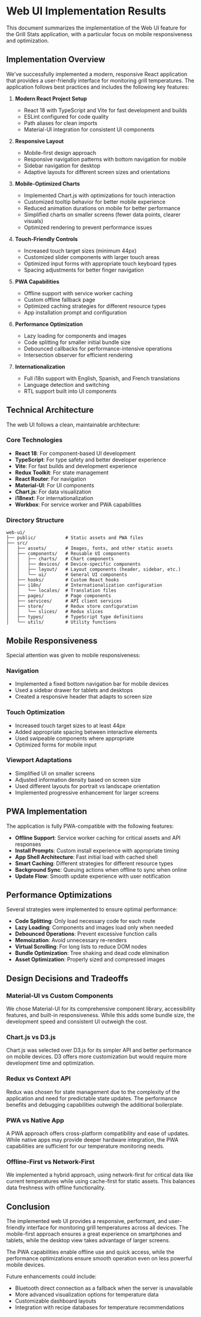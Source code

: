 # Web UI Implementation Results

This document summarizes the implementation of the Web UI feature for the Grill Stats application, with a particular focus on mobile responsiveness and optimization.

## Implementation Overview

We've successfully implemented a modern, responsive React application that provides a user-friendly interface for monitoring grill temperatures. The application follows best practices and includes the following key features:

1. **Modern React Project Setup**
   - React 18 with TypeScript and Vite for fast development and builds
   - ESLint configured for code quality
   - Path aliases for clean imports
   - Material-UI integration for consistent UI components

2. **Responsive Layout**
   - Mobile-first design approach
   - Responsive navigation patterns with bottom navigation for mobile
   - Sidebar navigation for desktop
   - Adaptive layouts for different screen sizes and orientations

3. **Mobile-Optimized Charts**
   - Implemented Chart.js with optimizations for touch interaction
   - Customized tooltip behavior for better mobile experience
   - Reduced animation durations on mobile for better performance
   - Simplified charts on smaller screens (fewer data points, clearer visuals)
   - Optimized rendering to prevent performance issues

4. **Touch-Friendly Controls**
   - Increased touch target sizes (minimum 44px)
   - Customized slider components with larger touch areas
   - Optimized input forms with appropriate touch keyboard types
   - Spacing adjustments for better finger navigation

5. **PWA Capabilities**
   - Offline support with service worker caching
   - Custom offline fallback page
   - Optimized caching strategies for different resource types
   - App installation prompt and configuration

6. **Performance Optimization**
   - Lazy loading for components and images
   - Code splitting for smaller initial bundle size
   - Debounced callbacks for performance-intensive operations
   - Intersection observer for efficient rendering

7. **Internationalization**
   - Full i18n support with English, Spanish, and French translations
   - Language detection and switching
   - RTL support built into UI components

## Technical Architecture

The web UI follows a clean, maintainable architecture:

### Core Technologies
- **React 18**: For component-based UI development
- **TypeScript**: For type safety and better developer experience
- **Vite**: For fast builds and development experience
- **Redux Toolkit**: For state management
- **React Router**: For navigation
- **Material-UI**: For UI components
- **Chart.js**: For data visualization
- **i18next**: For internationalization
- **Workbox**: For service worker and PWA capabilities

### Directory Structure
```
web-ui/
├── public/           # Static assets and PWA files
├── src/
│   ├── assets/       # Images, fonts, and other static assets
│   ├── components/   # Reusable UI components
│   │   ├── charts/   # Chart components
│   │   ├── devices/  # Device-specific components
│   │   ├── layout/   # Layout components (header, sidebar, etc.)
│   │   └── ui/       # General UI components
│   ├── hooks/        # Custom React hooks
│   ├── i18n/         # Internationalization configuration
│   │   └── locales/  # Translation files
│   ├── pages/        # Page components
│   ├── services/     # API client services
│   ├── store/        # Redux store configuration
│   │   └── slices/   # Redux slices
│   ├── types/        # TypeScript type definitions
│   └── utils/        # Utility functions
```

## Mobile Responsiveness

Special attention was given to mobile responsiveness:

### Navigation
- Implemented a fixed bottom navigation bar for mobile devices
- Used a sidebar drawer for tablets and desktops
- Created a responsive header that adapts to screen size

### Touch Optimization
- Increased touch target sizes to at least 44px
- Added appropriate spacing between interactive elements
- Used swipeable components where appropriate
- Optimized forms for mobile input

### Viewport Adaptations
- Simplified UI on smaller screens
- Adjusted information density based on screen size
- Used different layouts for portrait vs landscape orientation
- Implemented progressive enhancement for larger screens

## PWA Implementation

The application is fully PWA-compatible with the following features:

- **Offline Support**: Service worker caching for critical assets and API responses
- **Install Prompts**: Custom install experience with appropriate timing
- **App Shell Architecture**: Fast initial load with cached shell
- **Smart Caching**: Different strategies for different resource types
- **Background Sync**: Queuing actions when offline to sync when online
- **Update Flow**: Smooth update experience with user notification

## Performance Optimizations

Several strategies were implemented to ensure optimal performance:

- **Code Splitting**: Only load necessary code for each route
- **Lazy Loading**: Components and images load only when needed
- **Debounced Operations**: Prevent excessive function calls
- **Memoization**: Avoid unnecessary re-renders
- **Virtual Scrolling**: For long lists to reduce DOM nodes
- **Bundle Optimization**: Tree shaking and dead code elimination
- **Asset Optimization**: Properly sized and compressed images

## Design Decisions and Tradeoffs

### Material-UI vs Custom Components
We chose Material-UI for its comprehensive component library, accessibility features, and built-in responsiveness. While this adds some bundle size, the development speed and consistent UI outweigh the cost.

### Chart.js vs D3.js
Chart.js was selected over D3.js for its simpler API and better performance on mobile devices. D3 offers more customization but would require more development time and optimization.

### Redux vs Context API
Redux was chosen for state management due to the complexity of the application and need for predictable state updates. The performance benefits and debugging capabilities outweigh the additional boilerplate.

### PWA vs Native App
A PWA approach offers cross-platform compatibility and ease of updates. While native apps may provide deeper hardware integration, the PWA capabilities are sufficient for our temperature monitoring needs.

### Offline-First vs Network-First
We implemented a hybrid approach, using network-first for critical data like current temperatures while using cache-first for static assets. This balances data freshness with offline functionality.

## Conclusion

The implemented web UI provides a responsive, performant, and user-friendly interface for monitoring grill temperatures across all devices. The mobile-first approach ensures a great experience on smartphones and tablets, while the desktop view takes advantage of larger screens.

The PWA capabilities enable offline use and quick access, while the performance optimizations ensure smooth operation even on less powerful mobile devices.

Future enhancements could include:
- Bluetooth direct connection as a fallback when the server is unavailable
- More advanced visualization options for temperature data
- Customizable dashboard layouts
- Integration with recipe databases for temperature recommendations